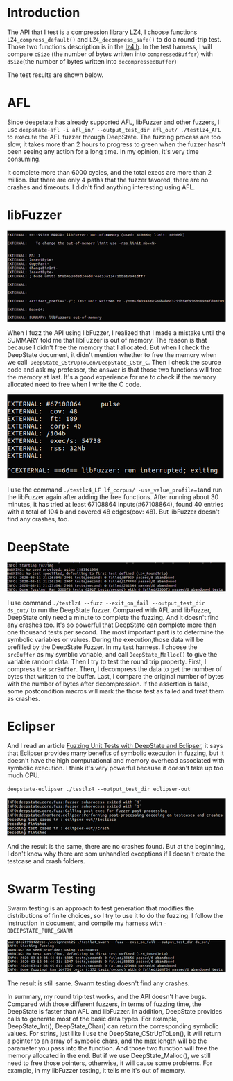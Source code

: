 # Introduction

The API that I test is a compression library [LZ4](https://github.com/lz4/lz4),  I choose functions `LZ4_compress_default()` and `LZ4_decompress_safe()` to do a round-trip test. Those two functions description is in the [lz4.h](https://github.com/lz4/lz4/blob/dev/lib/lz4.h#L131). In the test harness, I will compare `cSize` (the number of bytes written into `compressedBuffer`) with `dSize`(the number of bytes written into `decompressedBuffer`)

The test results are shown below.

# AFL

Since deepstate has already supported AFL, libFuzzer and other fuzzers, I use `deepstate-afl -i afl_in/ --output_test_dir afl_out/ ./testlz4_AFL` to execute the AFL fuzzer through DeepState. The fuzzing process are too slow, it takes more than 2 hours to progress to green when the fuzzer hasn't been seeing any action for a long time. In my opinion, it's very time consuming.

It complete more than 6000 cycles, and the total execs are more than 2 million. But there are only 4 paths that the fuzzer favored, there are no crashes and timeouts. I didn't find anything interesting using AFL.

# libFuzzer 

![image-20200311193402433](results.assets/image-20200311193402433.png)

When I fuzz the API using libFuzzer, I realized that I made a mistake until the SUMMARY told me that libFuzzer is out of memory. The reason is that because I didn't free the memory that I allocated. But when I check the DeepState document, it didn't mention whether to free the memory when we call` DeepState_CStrUpToLen/DeepState_CStr_C`. Then I check the source code and ask my professor, the answer is that those two functions will free the memory at last. It's a good experience for me to check if the memory allocated need to free when I write the C code.

![image-20200311194320595](results.assets/image-20200311194320595.png)

I use the command `./testlz4_LF lf_corpus/ -use_value_profile=1`and run the libFuzzer again after adding the free functions. After running about 30 minutes, it has tried at least 67108864 inputs(#67108864), found 40 entries with a total of 104 b and covered 48 edges(cov: 48). But libFuzzer doesn't find any crashes, too. 

# DeepState

![image-20200311195055327](results.assets/image-20200311195055327.png)

I use command `./testlz4 --fuzz --exit_on_fail --output_test_dir ds_out/` to run the DeepState fuzzer. Compared with AFL and libFuzzer, DeepState only need a minute to complete the fuzzing. And it doesn't find any crashes too. It's so powerful that DeepState can complete more than one thousand tests per second. The most important part is to determine the symbolic variables or values. During the execution,those data will be prefilled by the DeepState Fuzzer. In my test harness. I choose the `srcBuffer` as my symblic variable, and call `DeepState_Malloc()` to give the variable random data. Then I try to test the round trip property. First, I compress the `scrBuffer`. Then, I decompress the data to get the number of bytes that written to the buffer. Last, I compare the original number of bytes with the number of bytes after decompression. If the assertion is false, some postcondition macros will mark the those test as failed and treat them as crashes.

# Eclipser

And I read an article [Fuzzing Unit Tests with DeepState and Eclipser](https://blog.trailofbits.com/2019/05/31/fuzzing-unit-tests-with-deepstate-and-eclipser), it says that Eclipser provides many benefits of symbolic execution in fuzzing, but it doesn't have the high computational and memory overhead associated with symbolic execution. I think it's very powerful because it doesn't take up too much CPU. 

`deepstate-eclipser ./testlz4 --output_test_dir eclipser-out`

![image-20200311200724259](results.assets/image-20200311200724259.png)

And the result is the same, there are no crashes found. But at the beginning, I don't know why there are som unhandled exceptions if I doesn't create the testcase and crash folders.

# Swarm Testing

Swarm testing is an approach to test generation that modifies the distributions of finite choices, so I try to use it to do the fuzzing. I follow the instruction in [document](https://github.com/trailofbits/deepstate/blob/master/docs/swarm_testing.md), and compile my harness with `-DDEEPSTATE_PURE_SWARM`

![image-20200311204552894](results.assets/image-20200311204552894.png)

The result is still same. Swarm testing doesn't find any crashes.

In summary, my round trip test works, and the API doesn't have bugs. Compared with those different fuzzers, in terms of fuzzing time, the DeepState is faster than AFL and libFuzzer. In addition, DeepState provides calls to generate most of the basic data types. For example, DeepState_Int(), DeepState_Char() can return the corresponding symbolic values. For strins, just like I use the DeepState_CStrUpToLen(), it will return a pointer to an array of symbolic chars, and the max length will be the parameter you pass into the function. And those two function will free the memory allocated in the end. But if we use DeepState_Malloc(), we still need to free those pointers, otherwise, it will cause some problems. For example, in my libFuzzer testing, it tells me it's out of memory.

